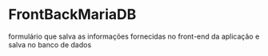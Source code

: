 # FrontBackMariaDB
formulário que salva as informações fornecidas no front-end da aplicação e salva no banco de dados
